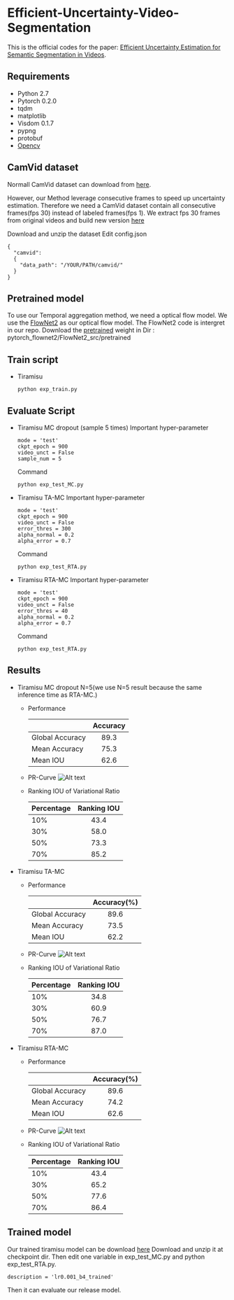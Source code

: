 # Efficient-Uncertainty-Video-Segmentation
This is the official codes for the paper: [Efficient Uncertainty Estimation for Semantic Segmentation in Videos](https://arxiv.org/abs/1807.11037).

## Requirements
- Python 2.7
- Pytorch 0.2.0
- tqdm
- matplotlib
- Visdom 0.1.7
- pypng
- protobuf
- [Opencv](https://anaconda.org/conda-forge/opencv)

## CamVid dataset
Normall CamVid dataset can download from [here](https://github.com/alexgkendall/SegNet-Tutorial).

However, our Method leverage consecutive frames to speed up uncertainty estimation. Therefore we need a CamVid dataset contain all consecutive frames(fps 30) instead of labeled frames(fps 1).
We extract fps 30 frames from original videos and build new version [here](https://drive.google.com/file/d/13IJqu2nTaFbYPaT3IhoCjH7dte-gbSSz/view?usp=sharing)

Download and unzip the dataset
Edit config.json
```
{
  "camvid":
  {
    "data_path": "/YOUR/PATH/camvid/"
  }
}
```

## Pretrained model
To use our Temporal aggregation method, we need a optical flow model. We use the [FlowNet2](https://github.com/vt-vl-lab/pytorch_flownet2) as our optical flow model.
The FlowNet2 code is intergret in our repo. Download the [pretrained](https://drive.google.com/file/d/1hF8vS6YeHkx3j2pfCeQqqZGwA_PJq_Da/view?usp=sharing) weight in Dir : pytorch_flownet2/FlowNet2_src/pretrained


## Train script
- Tiramisu
    ```
    python exp_train.py
    ```
## Evaluate Script
- Tiramisu MC dropout (sample 5 times)
    Important hyper-parameter
    ```
    mode = 'test'
    ckpt_epoch = 900
    video_unct = False
    sample_num = 5
    ```
    Command
    ```
    python exp_test_MC.py
    ```
- Tiramisu TA-MC
    Important hyper-parameter
    ```
    mode = 'test'
    ckpt_epoch = 900
    video_unct = False
    error_thres = 300 
    alpha_normal = 0.2
    alpha_error = 0.7
    ```
    Command
    ```
    python exp_test_RTA.py
    ```


- Tiramisu RTA-MC
    Important hyper-parameter
    ```
    mode = 'test'
    ckpt_epoch = 900
    video_unct = False
    error_thres = 40
    alpha_normal = 0.2
    alpha_error = 0.7
    ```
    Command
    ```
    python exp_test_RTA.py
    ```


## Results

- Tiramisu MC dropout N=5(we use N=5 result because the same inference time as RTA-MC.)
    - Performance
    
        |  | Accuracy |
        |-------|:-----:|
        | Global Accuracy   |  89.3  |
        | Mean Accuracy     |   75.3 |
        | Mean IOU          |  62.6    |

    - PR-Curve
        ![Alt text](/images/MC_PR.PNG)
    - Ranking IOU of Variational Ratio
    
        | Percentage | Ranking IOU |
        |-------|:-----:|
        | 10%   |  43.4  |
        | 30%     |   58.0 |
        | 50%  |  73.3    |
        | 70%  |  85.2    |
    
    
- Tiramisu TA-MC
    - Performance
    
        |  | Accuracy(%) |
        |-------|:-----:|
        | Global Accuracy   |  89.6  |
        | Mean Accuracy     | 73.5   |
        | Mean IOU          |  62.2    |
    - PR-Curve
        ![Alt text](/images/TA-MC_PR.PNG)
    - Ranking IOU of Variational Ratio
    
        | Percentage | Ranking IOU |
        |-------|:-----:|
        | 10%   |  34.8  |
        | 30%     | 60.9  |
        | 50%  |  76.7    |
        | 70%  |   87.0   |
- Tiramisu RTA-MC
    - Performance
    
        |  | Accuracy(%) |
        |-------|:-----:|
        | Global Accuracy   |  89.6  |
        | Mean Accuracy     |  74.2 |
        | Mean IOU          |   62.6   |
    - PR-Curve
        ![Alt text](/images/RTA-MC_PR.png)
    - Ranking IOU of Variational Ratio
    
        | Percentage | Ranking IOU |
        |-------|:-----:|
        | 10%   |  43.4  |
        | 30%     |   65.2 |
        | 50%  |  77.6    |
        | 70%  |  86.4    |
## Trained model
Our trained tiramisu model can be download [here](https://drive.google.com/file/d/1bUpaZoTugeVs4zK31MLVe3jrL5ILdQ4n/view?usp=sharing)
Download and unzip it at checkpoint dir. Then edit one variable in exp_test_MC.py and python exp_test_RTA.py.
```
description = 'lr0.001_b4_trained'
```
Then it can evaluate our release model.


